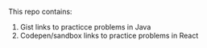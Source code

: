 This repo contains:

1. Gist links to practicce problems in Java
2. Codepen/sandbox links to practice problems in React
